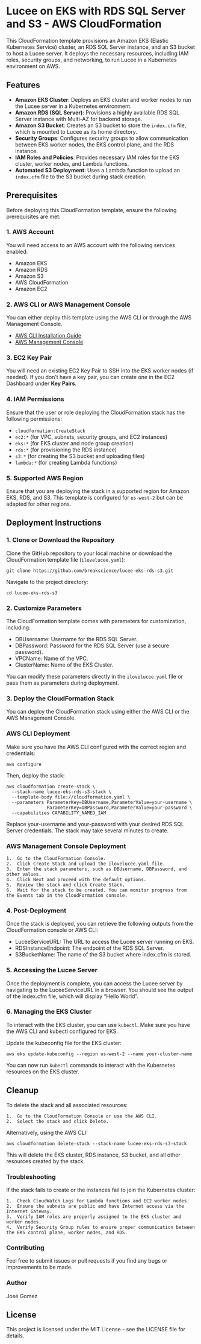 # Lucee on EKS with RDS SQL Server and S3 - AWS CloudFormation

This CloudFormation template provisions an Amazon EKS (Elastic Kubernetes Service) cluster, an RDS SQL Server instance, and an S3 bucket to host a Lucee server. It deploys the necessary resources, including IAM roles, security groups, and networking, to run Lucee in a Kubernetes environment on AWS.

## Features

- **Amazon EKS Cluster**: Deploys an EKS cluster and worker nodes to run the Lucee server in a Kubernetes environment.
- **Amazon RDS (SQL Server)**: Provisions a highly available RDS SQL Server instance with Multi-AZ for backend storage.
- **Amazon S3 Bucket**: Creates an S3 bucket to store the `index.cfm` file, which is mounted to Lucee as its home directory.
- **Security Groups**: Configures security groups to allow communication between EKS worker nodes, the EKS control plane, and the RDS instance.
- **IAM Roles and Policies**: Provides necessary IAM roles for the EKS cluster, worker nodes, and Lambda functions.
- **Automated S3 Deployment**: Uses a Lambda function to upload an `index.cfm` file to the S3 bucket during stack creation.

## Prerequisites

Before deploying this CloudFormation template, ensure the following prerequisites are met:

### 1. AWS Account
You will need access to an AWS account with the following services enabled:

- Amazon EKS
- Amazon RDS
- Amazon S3
- AWS CloudFormation
- Amazon EC2

### 2. AWS CLI or AWS Management Console
You can either deploy this template using the AWS CLI or through the AWS Management Console.
- [AWS CLI Installation Guide](https://docs.aws.amazon.com/cli/latest/userguide/install-cliv2.html)
- [AWS Management Console](https://aws.amazon.com/console/)

### 3. EC2 Key Pair
You will need an existing EC2 Key Pair to SSH into the EKS worker nodes (if needed). If you don’t have a key pair, you can create one in the EC2 Dashboard under **Key Pairs**.

### 4. IAM Permissions
Ensure that the user or role deploying the CloudFormation stack has the following permissions:

- `cloudformation:CreateStack`
- `ec2:*` (for VPC, subnets, security groups, and EC2 instances)
- `eks:*` (for EKS cluster and node group creation)
- `rds:*` (for provisioning the RDS instance)
- `s3:*` (for creating the S3 bucket and uploading files)
- `lambda:*` (for creating Lambda functions)

### 5. Supported AWS Region
Ensure that you are deploying the stack in a supported region for Amazon EKS, RDS, and S3. This template is configured for `us-west-2` but can be adapted for other regions.

## Deployment Instructions

### 1. Clone or Download the Repository

Clone the GitHub repository to your local machine or download the CloudFormation template file (`ilovelucee.yaml`):

	git clone https://github.com/breakscience/lucee-eks-rds-s3.git

Navigate to the project directory:

	cd lucee-eks-rds-s3

### 2. Customize Parameters

The CloudFormation template comes with parameters for customization, including:

- DBUsername: Username for the RDS SQL Server.
- DBPassword: Password for the RDS SQL Server (use a secure password).
- VPCName: Name of the VPC.
- ClusterName: Name of the EKS Cluster.

You can modify these parameters directly in the `ilovelucee.yaml` file or pass them as parameters during deployment.

### 3. Deploy the CloudFormation Stack

You can deploy the CloudFormation stack using either the AWS CLI or the AWS Management Console.

### AWS CLI Deployment

Make sure you have the AWS CLI configured with the correct region and credentials:

	aws configure

Then, deploy the stack:

	aws cloudformation create-stack \
	  --stack-name lucee-eks-rds-s3-stack \
	  --template-body file://cloudformation.yaml \
	  --parameters ParameterKey=DBUsername,ParameterValue=your-username \
	               ParameterKey=DBPassword,ParameterValue=your-password \
	  --capabilities CAPABILITY_NAMED_IAM

Replace your-username and your-password with your desired RDS SQL Server credentials.
The stack may take several minutes to create.

### AWS Management Console Deployment

	1.	Go to the CloudFormation Console.
	2.	Click Create Stack and upload the ilovelucee.yaml file.
	3.	Enter the stack parameters, such as DBUsername, DBPassword, and other values.
	4.	Click Next and proceed with the default options.
	5.	Review the stack and click Create Stack.
	6.	Wait for the stack to be created. You can monitor progress from the Events tab in the CloudFormation console.
   
### 4. Post-Deployment

Once the stack is deployed, you can retrieve the following outputs from the CloudFormation console or AWS CLI:

- LuceeServiceURL: The URL to access the Lucee server running on EKS.
- RDSInstanceEndpoint: The endpoint of the RDS SQL Server.
- S3BucketName: The name of the S3 bucket where index.cfm is stored.

### 5. Accessing the Lucee Server

Once the deployment is complete, you can access the Lucee server by navigating to the LuceeServiceURL in a browser. You should see the output of the index.cfm file, which will display “Hello World”.

### 6. Managing the EKS Cluster

To interact with the EKS cluster, you can use `kubectl`. Make sure you have the AWS CLI and kubectl configured for EKS.

Update the kubeconfig file for the EKS cluster:

	aws eks update-kubeconfig --region us-west-2 --name your-cluster-name

You can now run `kubectl` commands to interact with the Kubernetes resources on the EKS cluster.

## Cleanup

To delete the stack and all associated resources:

	1.	Go to the CloudFormation Console or use the AWS CLI.
	2.	Select the stack and click Delete.

Alternatively, using the AWS CLI:

	aws cloudformation delete-stack --stack-name lucee-eks-rds-s3-stack

This will delete the EKS cluster, RDS instance, S3 bucket, and all other resources created by the stack.

### Troubleshooting

If the stack fails to create or the instances fail to join the Kubernetes cluster:

	1.	Check CloudWatch Logs for Lambda functions and EC2 worker nodes.
	2.	Ensure the subnets are public and have Internet access via the Internet Gateway.
	3.	Verify IAM roles are properly assigned to the EKS cluster and worker nodes.
	4.	Verify Security Group rules to ensure proper communication between the EKS control plane, worker nodes, and RDS.

### Contributing

Feel free to submit issues or pull requests if you find any bugs or improvements to be made.

### Author

José Gomez

## License

This project is licensed under the MIT License - see the LICENSE file for details.
